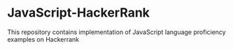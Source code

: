 # JavaScript-HackerRank
This repository contains implementation of JavaScript language proficiency examples on Hackerrank
